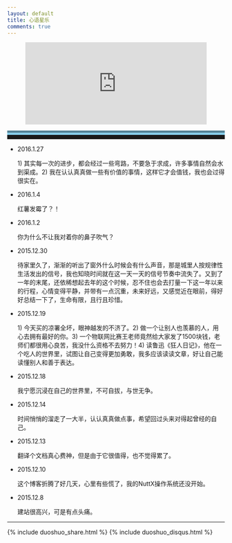 ```yaml
---
layout: default
title: 心语星乐
comments: true
---
```

<div class="well">

<!--音乐台-->
 <p><center><iframe name="iframe_canvas" src="http://douban.fm/partner/baidu/doubanradio" scrolling="no" frameborder="0" width="420" height="190"></iframe></center></p>

<hr style="height:10px;border:none;border-top:10px groove skyblue;" />

<ul class="square">
<li><p>2016.1.27</p></li>
<p>
1) 其实每一次的进步，都会经过一些弯路，不要急于求成，许多事情自然会水到渠成。2) 我在认认真真做一些有价值的事情，这样它才会值钱，我也会过得很实在。
</p>

<li><p>2016.1.4</p></li>
<p>
红薯发霉了？！
</p>

<li><p>2016.1.2</p></li>
<p>
你为什么不让我对着你的鼻子吹气？
</p>

<li><p>2015.12.30</p></li>
<p>
待家里久了，渐渐的听出了窗外什么时候会有什么声音，那是城里人按规律性生活发出的信号，我也知晓时间就在这一天一天的信号节奏中流失了。又到了一年的末尾，还依稀想起去年的这个时候，忍不住也会去打量一下这一年以来的行程，心情变得平静，并带有一点沉重，未来好远，又感觉近在眼前，得好好总结一下了，生命有限，且行且珍惜。
</p>

<li><p>2015.12.19</p></li>
<p>
1) 今天买的凉署全坏，眼神越发的不济了。2) 做一个让别人也羡慕的人，用心去拥有最好的你。3) 一个物联网比赛王老师竟然给大家发了1500块钱，老师们都很用心良苦，我没什么资格不去努力！4) 读鲁迅《狂人日记》，他在一个吃人的世界里，试图让自己变得更加勇敢，我多应该读读文章，好让自己能读懂别人和善于表达。
</p>

<li><p>2015.12.18</p></li>
<p>
我宁愿沉浸在自己的世界里，不可自拔，与世无争。
</p>

<li><p>2015.12.14</p></li>
<p>
时间悄悄的溜走了一大半，认认真真做点事，希望回过头来对得起曾经的自己。
</p>

<li><p>2015.12.13</p></li>
<p>
翻译个文档真心费神，但是由于它很值得，也不觉得累了。
</p>

<li><p>2015.12.10</p></li>
<p>
这个博客折腾了好几天，心里有些慌了，我的NuttX操作系统还没开始。
</p>

<li><p>2015.12.8</p></li>
<p>
建站很高兴，可是有点头痛。
</p>

</ul>

<hr>
        {% include duoshuo_share.html %}
        {% include duoshuo_disqus.html %}
</div>